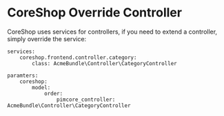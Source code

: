 # CoreShop Override Controller

CoreShop uses services for controllers, if you need to extend a controller, simply override the service:

```
services:
    coreshop.frontend.controller.category:
        class: AcmeBundle\Controller\CategoryController

paramters:
    coreshop:
        model:
            order:
                pimcore_controller: AcmeBundle\Controller\CategoryController
```